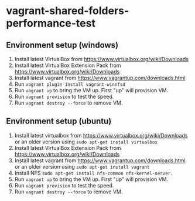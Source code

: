 # vagrant-shared-folders-performance-test

## Environment setup (windows)

1. Install latest VirtualBox from https://www.virtualbox.org/wiki/Downloads
2. Install latest VirtualBox Extension Pack from https://www.virtualbox.org/wiki/Downloads
3. Install latest vagrant from https://www.vagrantup.com/downloads.html
4. Run `vagrant plugin install vagrant-winnfsd`
5. Run `vagrant up` to bring the VM up. First "up" will provision VM.
6. Run `vagrant provision` to test the speed.
7. Run `vagrant destroy --force` to remove VM.

## Environment setup (ubuntu)

1. Install latest virtualbox from https://www.virtualbox.org/wiki/Downloads \
   or an older version using `sudo apt-get install virtualbox`
2. Install latest VirtualBox Extension Pack from https://www.virtualbox.org/wiki/Downloads
3. Install latest vagrant from https://www.vagrantup.com/downloads.html \
   or an older version using `sudo apt-get install vagrant`
4. Install NFS `sudo apt-get install nfs-common nfs-kernel-server`.
5. Run `vagrant up` to bring the VM up. First "up" will provision VM.
6. Run `vagrant provision` to test the speed.
7. Run `vagrant destroy --force` to remove VM.
